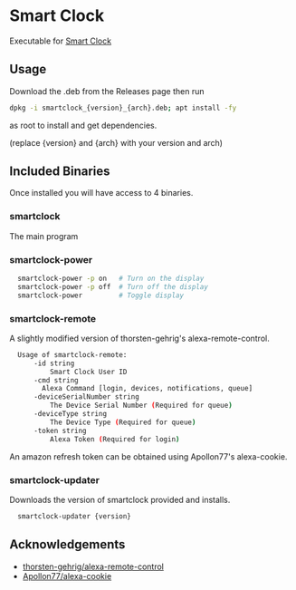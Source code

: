# Smart Clock

Executable for [Smart Clock](https://www.smartclock.app)

## Usage

Download the .deb from the Releases page then run

```bash
dpkg -i smartclock_{version}_{arch}.deb; apt install -fy
```

as root to install and get dependencies.

(replace {version} and {arch} with your version and arch)

## Included Binaries

Once installed you will have access to 4 binaries.

### smartclock

The main program

### smartclock-power

```bash
  smartclock-power -p on   # Turn on the display
  smartclock-power -p off  # Turn off the display
  smartclock-power         # Toggle display
```

### smartclock-remote

A slightly modified version of thorsten-gehrig's alexa-remote-control.

```bash
  Usage of smartclock-remote:
      -id string
          Smart Clock User ID
      -cmd string
        Alexa Command [login, devices, notifications, queue]
      -deviceSerialNumber string
          The Device Serial Number (Required for queue)
      -deviceType string
          The Device Type (Required for queue)
      -token string
          Alexa Token (Required for login)
```

An amazon refresh token can be obtained using Apollon77's alexa-cookie.

### smartclock-updater

Downloads the version of smartclock provided and installs.

```bash
  smartclock-updater {version}
```

## Acknowledgements

- [thorsten-gehrig/alexa-remote-control](https://github.com/thorsten-gehrig/alexa-remote-control)
- [Apollon77/alexa-cookie](https://github.com/Apollon77/alexa-cookie)
